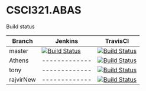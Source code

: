 # CSCI321.ABAS
Build status  

Branch | Jenkins | TravisCI   
------ | ------- | --------   
master | [![Build Status](http://jenkins.tonylao.com/buildStatus/icon?job=CSCI321.ABAS)](http://jenkins.tonylao.com/job/CSCI321.ABAS) | [![Build Status](https://travis-ci.com/TonyRL/CSCI321.ABAS.svg?token=2gExg64SpwfQ5t8h2R86&branch=master)](https://travis-ci.com/TonyRL/CSCI321.ABAS)  
Athens | ------------- | [![Build Status](https://travis-ci.com/TonyRL/CSCI321.ABAS.svg?token=2gExg64SpwfQ5t8h2R86&branch=Athens)](https://travis-ci.com/TonyRL/CSCI321.ABAS)  
tony   | ------------- | [![Build Status](https://travis-ci.com/TonyRL/CSCI321.ABAS.svg?token=2gExg64SpwfQ5t8h2R86&branch=tony)](https://travis-ci.com/TonyRL/CSCI321.ABAS)
rajvirNew   | ------------- | [![Build Status](https://travis-ci.com/TonyRL/CSCI321.ABAS.svg?token=2gExg64SpwfQ5t8h2R86&branch=rajvirNew)](https://travis-ci.com/TonyRL/CSCI321.ABAS)
